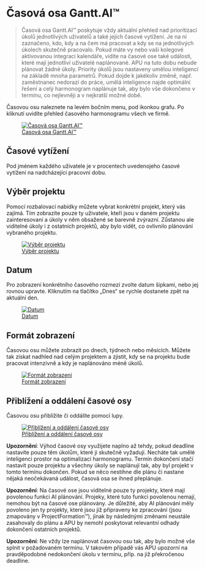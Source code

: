 # Časová osa Gantt.AI™

> Časová osa Gantt.AI™ poskytuje vždy aktuální přehled nad prioritizací úkolů jednotlivých uživatelů a také jejich časové vytížení. Je na ní zaznačeno, kdo, kdy a na čem má pracovat a kdy se na jednotlivých úkolech skutečně pracovalo. Pokud máte vy nebo vaši kolegové aktivovanou integraci kalendáře, vidíte na časové ose také události, které mají jednotliví uživatelé naplánované. APU na tuto dobu nebude plánovat žádné úkoly. Priority úkolů jsou nastaveny umělou inteligencí na základě mnoha parametrů. Pokud dojde k jakékoliv změně, např. zaměstnanec nedorazí do práce, umělá inteligence najde optimální řešení a celý harmonogram naplánuje tak, aby bylo vše dokončeno v termínu, co nejlevněji a v nejkratší možné době.

Časovou osu naleznete na levém bočním menu, pod ikonkou grafu. Po kliknutí uvidíte přehled časového harmonogramu všech ve firmě.

<figure>
	<a href="../../assets/images/casova-osa-gantt.jpg" title="Časová osa Gantt.AI™" class="glightbox">
		<img loading="lazy" src="../../assets/images/casova-osa-gantt.jpg" alt="Časová osa Gantt.AI™" />
		<figcaption>Časová osa Gantt.AI™</figcaption>
	</a>
</figure>

## Časové vytížení
Pod jménem každého uživatele je v procentech uvedenojeho časové vytížení na nadcházející pracovní dobu.

## Výběr projektu
Pomocí rozbalovací nabídky můžete vybrat konkrétní projekt, který vás zajímá. Tím zobrazíte pouze ty uživatele, kteří jsou v daném projektu zainteresovaní a úkoly v něm obsažené se barevně zvýrazní. Zůstanou ale viditelné úkoly i z ostatních projektů, aby bylo vidět, co ovlivnilo plánování vybraného projektu.

<figure>
	<a href="../../assets/images/gantt-vyber-projektu.jpg" title="Výběr projektu" class="glightbox">
		<img loading="lazy" src="../../assets/images/gantt-vyber-projektu.jpg" alt="Výběr projektu" />
		<figcaption>Výběr projektu</figcaption>
	</a>
</figure>

## Datum
Pro zobrazení konkrétního časového rozmezí zvolte datum šipkami, nebo jej rovnou upravte. Kliknutím na tlačítko „Dnes“ se rychle dostanete zpět na aktuální den.

<figure>
	<a href="../../assets/images/gantt-datum.jpg" title="Datum" class="glightbox">
		<img loading="lazy" src="../../assets/images/gantt-datum.jpg" alt="Datum" />
		<figcaption>Datum</figcaption>
	</a>
</figure>

## Formát zobrazení
Časovou osu můžete zobrazit po dnech, týdnech nebo měsících. Můžete tak získat nadhled nad celým projektem a zjistit, kdy se na projektu bude pracovat intenzivně a kdy je naplánováno méně úkolů.

<figure>
	<a href="../../assets/images/gantt-format-zobrazeni.jpg" title="Formát zobrazení" class="glightbox">
		<img loading="lazy" src="../../assets/images/gantt-format-zobrazeni.jpg" alt="Formát zobrazení" />
		<figcaption>Formát zobrazení</figcaption>
	</a>
</figure>

## Přiblížení a oddálení časové osy

Časovou osu přiblížite či oddálíte pomocí lupy.

<figure>
	<a href="../../assets/images/gantt-priblizeni-a-oddaleni.jpg" title="Přiblížení a oddálení časové osy" class="glightbox">
		<img loading="lazy" src="../../assets/images/gantt-priblizeni-a-oddaleni.jpg" alt="Přiblížení a oddálení časové osy" />
		<figcaption>Přiblížení a oddálení časové osy</figcaption>
	</a>
</figure>


**Upozornění**: Výhod časové osy využijete naplno až tehdy, pokud deadline nastavíte pouze těm úkolům, které ji skutečně vyžadují. Necháte tak umělé inteligenci prostor na optimalizaci harmonogramu. Termín dokončení stačí nastavit pouze projektu a všechny úkoly se naplánují tak, aby byl projekt v tomto termínu dokončen. Pokud se něco nestihne dle plánu či nastane nějaká neočekávaná událost, časová osa se ihned přeplánuje.

**Upozornění**: Na časové ose jsou viditelné pouze ty projekty, které mají povolenou funkci AI plánování. Projeky, které tuto funkci povolenou nemají, nemohou být na časové ose plánovány. Je důležité, aby AI plánování měly povoleno jen ty projekty, které jsou již připraveny ke zpracování (jsou zmapovány v ProjectFormation™), jinak by následnými změnami neustále zasahovaly do plánu a APU by nemohl poskytovat relevantní odhady dokončení ostatních projektů.

**Upozornění**: Ne vždy lze naplánovat časovou osu tak, aby bylo možné vše splnit v požadovaném termínu. V takovém případě vás APU upozorní na pravděpodobné nedokončení úkolu v termínu, příp. na již překročenou deadline.